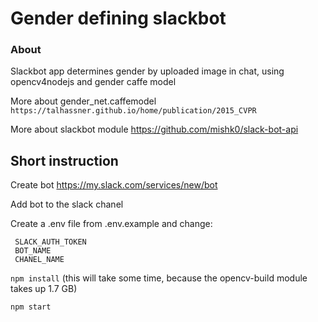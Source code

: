  # Gender defining slackbot
 
### About
 Slackbot app determines gender by uploaded image in chat, using opencv4nodejs and gender caffe model
 
  More about gender_net.caffemodel `https://talhassner.github.io/home/publication/2015_CVPR`
  
  More about slackbot module https://github.com/mishk0/slack-bot-api
 
## Short instruction

 Create bot https://my.slack.com/services/new/bot
 
 Add bot to the slack chanel
 
 Create a .env file from .env.example and change:
 
     SLACK_AUTH_TOKEN
     BOT_NAME
     CHANEL_NAME
 
 `npm install` (this will take some time, because the opencv-build module takes up 1.7 GB)
 
 `npm start`